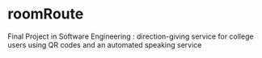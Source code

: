 # roomRoute
Final Project in Software Engineering : direction-giving service for college users using QR codes and an automated speaking service
